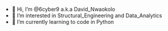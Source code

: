 - 👋 Hi, I’m @6cyber9 a.k.a David_Nwaokolo
- 👀 I’m interested in Structural_Engineering and Data_Analytics
- 🌱 I’m currently learning to code in Python

<!---
6cyber9/6cyber9 is a ✨ special ✨ repository because its `README.md` (this file) appears on your GitHub profile.
You can click the Preview link to take a look at your changes.
--->
